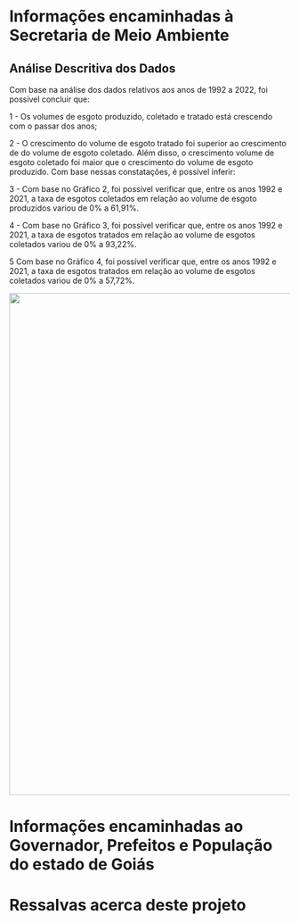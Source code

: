 # Informações encaminhadas à Secretaria de Meio Ambiente
## Análise Descritiva dos Dados
Com base na análise dos dados relativos aos anos de 1992 a 2022, foi possível concluir que:

1 - Os volumes de esgoto produzido, coletado e tratado está crescendo com o passar dos anos;

2 - O crescimento do volume de esgoto tratado foi superior ao crescimento de do volume de esgoto coletado. Além disso, o crescimento volume de esgoto coletado foi maior que o crescimento do volume de esgoto produzido. Com base nessas constatações, é possível inferir:

3 - Com base no Gráfico 2, foi possível verificar que, entre os anos 1992 e 2021, a taxa de esgotos coletados em relação ao volume de esgoto produzidos variou de 0% a 61,91%.

4 - Com base no Gráfico 3, foi possível verificar que, entre os anos 1992 e 2021, a taxa de esgotos tratados em relação ao volume de esgotos coletados variou de 0% a 93,22%.

5 Com base no Gráfico 4, foi possível verificar que, entre os anos 1992 e 2021, a taxa de esgotos tratados em relação ao volume de esgotos coletados variou de 0% a 57,72%.

<div align="center">
  <img src="https://github.com/user-attachments/assets/55279ba9-31e5-4ac7-89e3-39481e8193ee"  width="900">
</div>

# Informações encaminhadas ao Governador, Prefeitos e População do estado de Goiás

# Ressalvas acerca deste projeto
